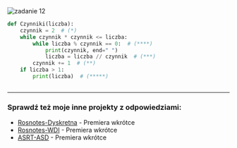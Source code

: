 <picture>
  <source srcset="../../srt/zbior_zadan/12.png" media="(prefers-color-scheme: light)">
  <source srcset="../../srt/zbior_zadan/black_12.png" media="(prefers-color-scheme: dark)">
  <img src="../../srt/zbior_zadan/black_12.png" alt="zadanie 12">
</picture>

```python
def Czynniki(liczba):
    czynnik = 2  # (*)
    while czynnik * czynnik <= liczba:
        while liczba % czynnik == 0:  # (****)
            print(czynnik, end=" ")
            liczba = liczba // czynnik  # (***)
        czynnik += 1  # (**)
    if liczba > 1:
        print(liczba)  # (*****)



```

---
### Sprawdź też moje inne projekty z odpowiedziami:
- [Rosnotes-Dyskretna](https://github.com/kamilGie/Rosnotes-Dyskretna) - Premiera wkrótce
- [Rosnotes-WDI](https://github.com/kamilGie/Rosnotes-WDI) - Premiera wkrótce
- [ASRT-ASD](https://github.com/kamilGie/Rosnotes-Dyskretna) - Premiera wkrótce
